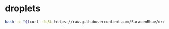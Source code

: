 # droplets

```bash
bash -c "$(curl -fsSL https://raw.githubusercontent.com/SaracenRhue/droplets/main/containerBuilder.sh)"
```

